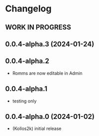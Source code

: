 # Changelog
## **WORK IN PROGRESS**

## 0.0.4-alpha.3 (2024-01-24)

<!--
    Placeholder for the next version (at the beginning of the line):
    ### **WORK IN PROGRESS**
-->

## 0.0.4-alpha.2

-   Romms are now editable in Admin

## 0.0.4-alpha.1

-   testing only

## 0.0.4-alpha.0 (2024-01-02)

-   (Kollos2k) initial release
